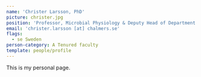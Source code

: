 ```yaml
---
name: 'Christer Larsson, PhD'
picture: christer.jpg
position: 'Professor, Microbial Physiology & Deputy Head of Department'
email: 'christer.larsson [at] chalmers.se'
flags:
  - se Sweden
person-category: A Tenured faculty
template: people/profile
---
```

This is my personal page.
